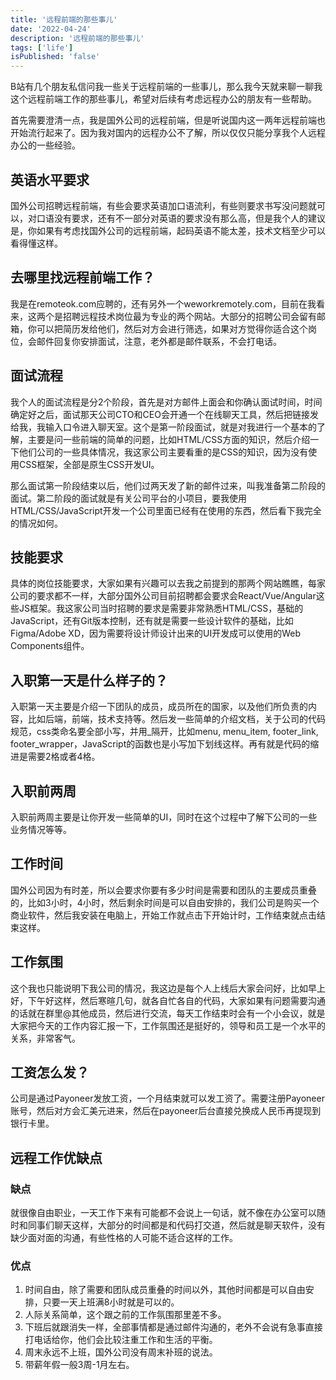```yaml
---
title: '远程前端的那些事儿'
date: '2022-04-24'
description: '远程前端的那些事儿'
tags: ['life']
isPublished: 'false'
---
```


B站有几个朋友私信问我一些关于远程前端的一些事儿，那么我今天就来聊一聊我这个远程前端工作的那些事儿，希望对后续有考虑远程办公的朋友有一些帮助。

首先需要澄清一点，我是国外公司的远程前端，但是听说国内这一两年远程前端也开始流行起来了。因为我对国内的远程办公不了解，所以仅仅只能分享我个人远程办公的一些经验。

## 英语水平要求

国外公司招聘远程前端，有些会要求英语加口语流利，有些则要求书写没问题就可以，对口语没有要求，还有不一部分对英语的要求没有那么高，但是我个人的建议是，你如果有考虑找国外公司的远程前端，起码英语不能太差，技术文档至少可以看得懂这样。

## 去哪里找远程前端工作？

我是在remoteok.com应聘的，还有另外一个weworkremotely.com，目前在我看来，这两个是招聘远程技术岗位最为专业的两个网站。大部分的招聘公司会留有邮箱，你可以把简历发给他们，然后对方会进行筛选，如果对方觉得你适合这个岗位，会邮件回复你安排面试，注意，老外都是邮件联系，不会打电话。

## 面试流程

我个人的面试流程是分2个阶段，首先是对方邮件上面会和你确认面试时间，时间确定好之后，面试那天公司CTO和CEO会开通一个在线聊天工具，然后把链接发给我，我输入口令进入聊天室。这个是第一阶段面试，就是对我进行一个基本的了解，主要是问一些前端的简单的问题，比如HTML/CSS方面的知识，然后介绍一下他们公司的一些具体情况，我这家公司主要看重的是CSS的知识，因为没有使用CSS框架，全部是原生CSS开发UI。

那么面试第一阶段结束以后，他们过两天发了新的邮件过来，叫我准备第二阶段的面试。第二阶段的面试就是有关公司平台的小项目，要我使用HTML/CSS/JavaScript开发一个公司里面已经有在使用的东西，然后看下我完全的情况如何。


## 技能要求

具体的岗位技能要求，大家如果有兴趣可以去我之前提到的那两个网站瞧瞧，每家公司的要求都不一样，大部分国外公司目前招聘都会要求会React/Vue/Angular这些JS框架。我这家公司当时招聘的要求是需要非常熟悉HTML/CSS，基础的JavaScript，还有Git版本控制，还有就是需要一些设计软件的基础，比如Figma/Adobe XD，因为需要将设计师设计出来的UI开发成可以使用的Web Components组件。

## 入职第一天是什么样子的？

入职第一天主要是介绍一下团队的成员，成员所在的国家，以及他们所负责的内容，比如后端，前端，技术支持等。然后发一些简单的介绍文档，关于公司的代码规范，css类命名要全部小写，并用_隔开，比如menu, menu_item, footer_link, footer_wrapper，JavaScript的函数也是小写加下划线这样。再有就是代码的缩进是需要2格或者4格。


## 入职前两周

入职前两周主要是让你开发一些简单的UI，同时在这个过程中了解下公司的一些业务情况等等。


## 工作时间

国外公司因为有时差，所以会要求你要有多少时间是需要和团队的主要成员重叠的，比如3小时，4小时，然后剩余时间是可以自由安排的，我们公司是购买一个商业软件，然后我安装在电脑上，开始工作就点击下开始计时，工作结束就点击结束这样。

## 工作氛围

这个我也只能说明下我公司的情况，我这边是每个人上线后大家会问好，比如早上好，下午好这样，然后寒暄几句，就各自忙各自的代码，大家如果有问题需要沟通的话就在群里@其他成员，然后进行交流，每天工作结束时会有一个小会议，就是大家把今天的工作内容汇报一下，工作氛围还是挺好的，领导和员工是一个水平的关系，非常客气。

## 工资怎么发？

公司是通过Payoneer发放工资，一个月结束就可以发工资了。需要注册Payoneer账号，然后对方会汇美元进来，然后在payoneer后台直接兑换成人民币再提现到银行卡里。

## 远程工作优缺点

### 缺点
就很像自由职业，一天工作下来有可能都不会说上一句话，就不像在办公室可以随时和同事们聊天这样，大部分的时间都是和代码打交道，然后就是聊天软件，没有缺少面对面的沟通，有些性格的人可能不适合这样的工作。

### 优点
1. 时间自由，除了需要和团队成员重叠的时间以外，其他时间都是可以自由安排，只要一天上班满8小时就是可以的。
2. 人际关系简单，这个跟之前的工作氛围那里差不多。
3. 下班后就跟消失一样，全部事情都是通过邮件沟通的，老外不会说有急事直接打电话给你，他们会比较注重工作和生活的平衡。
4. 周末永远不上班，国外公司没有周末补班的说法。
5. 带薪年假一般3周-1月左右。
